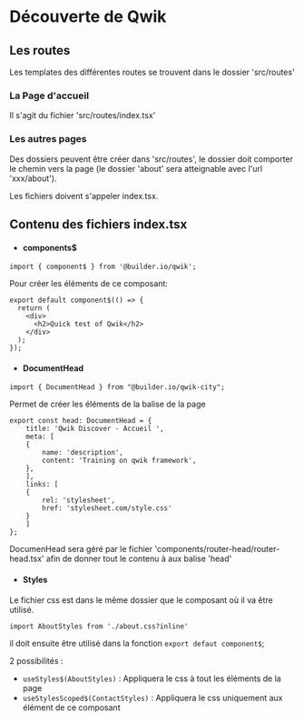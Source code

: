 # Découverte de Qwik

## Les routes

Les templates des différentes routes se trouvent dans le dossier 'src/routes'

### La Page d'accueil
Il s'agit du fichier 'src/routes/index.tsx'

### Les autres pages
Des dossiers peuvent être créer dans 'src/routes', le dossier doit comporter le chemin vers la page (le dossier 'about' sera atteignable avec l'url 'xxx/about').

Les fichiers doivent s'appeler index.tsx.

## Contenu des fichiers index.tsx

* #### components$

```import { component$ } from '@builder.io/qwik';```

Pour créer les éléments de ce composant:

```
export default component$(() => {
  return (
    <div>
      <h2>Quick test of Qwik</h2>
    </div>
  );
});
```
* #### DocumentHead

```import { DocumentHead } from "@builder.io/qwik-city";```

Permet de créer les éléments de la balise <head> de la page

```
export const head: DocumentHead = {
    title: 'Qwik Discover - Accueil ',
    meta: [
    {
        name: 'description',
        content: 'Training on qwik framework',
    },
    ],
    links: [
    {
        rel: 'stylesheet',
        href: 'stylesheet.com/style.css'
    }
    ]
};
```

DocumenHead sera géré par le fichier 'components/router-head/router-head.tsx' afin de donner tout le contenu à aux balise 'head'

* #### Styles
Le fichier css est dans le même dossier que le composant où il va être utilisé.

```import AboutStyles from './about.css?inline'```

il doit ensuite être utilisé dans la fonction `export defaut component$`;

2 possibilités :

* `useStyles$(AboutStyles)` : Appliquera le css à tout les éléments de la page
* `useStylesScoped$(ContactStyles)` : Appliquera le css uniquement aux élément de ce composant